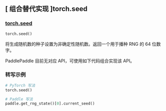 ## [ 组合替代实现 ]torch.seed

### [torch.seed](https://pytorch.org/docs/stable/generated/torch.seed.html#torch.seed)
```python
torch.seed()
```

将生成随机数的种子设置为非确定性随机数。返回一个用于播种 RNG 的 64 位数字。

PaddlePaddle 目前无对应 API，可使用如下代码组合实现该 API。

###  转写示例
```python
# PyTorch 写法
torch.seed()

# Paddle 写法
paddle.get_rng_state()[0].current_seed()
```

